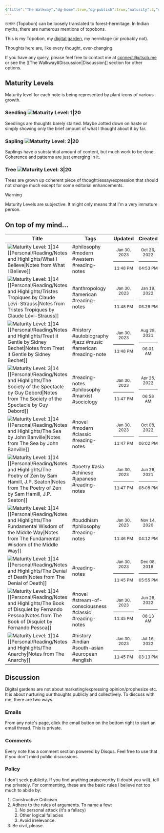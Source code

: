 ```yaml
---
{"title":"The Walkway","dg-home":true,"dg-publish":true,"maturity":3,"created":"2023-01-02T21:30:15+06:00","updated":"2023-01-26T15:28:12+06:00","dg-metatags":{"description":"Utsob's Digital Garden","og:description":"Utsob's Digital Garden"},"permalink":"/the-walkway/","metatags":{"description":"Utsob's Digital Garden","og:description":"Utsob's Digital Garden"},"tags":["gardenEntry"],"dgPassFrontmatter":true}
---
```


তপোবন (Topobon) can be loosely translated to forest-hermitage. In Indian myths, there are numerous mentions of topobons.

This is my Topobon, my [digital garden](https://cagrimmett.com/notes/2020/11/08/what-are-digital-gardens/), my hermitage (or probably not).

Thoughts here are, like every thought, ever-changing.

If you have any query, please feel free to contact me at [connect@utsob.me](mailto:connect@utsob.me) or see the [[The Walkway#Discussion\|Discussion]] section for other options.

## Maturity Levels
Maturity level for each note is being represented by plant icons of various growth.

### Seedling ![Maturity Level: 1|20](https://hermitage.utsob.me/img/tree-1.svg)
Seedlings are thoughts barely started. Maybe Jotted down on haste or simply showing only the brief amount of what I thought about it by far.

### Sapling ![Maturity Level: 2|20](https://hermitage.utsob.me/img/tree-2.svg)
Saplings have a substantial amount of content, but much work to be done. Coherence and patterns are just emerging in it.

### Tree ![Maturity Level: 3|20](https://hermitage.utsob.me/img/tree-3.svg)
Trees are grown up coherent piece of thought/essay/expression that should not change much except for some editorial enhancements.

> [!Warning] 
> Maturity Levels are subjective. It might only means that I'm a very immature person.


## On top of my mind…
| Title                                                                                                                                                                                                                  | Tags                                                         | Updated                                                   | Created                                                   |
| ---------------------------------------------------------------------------------------------------------------------------------------------------------------------------------------------------------------------- | ------------------------------------------------------------ | --------------------------------------------------------- | --------------------------------------------------------- |
| ![Maturity Level: 1\|14](https://hermitage.utsob.me/img/tree-1.svg) [[Personal/Reading/Notes and Highlights/What I Believe\|Notes from What I Believe]]                                                             | #philosophy #modern #western #reading-notes                  | <center><small>Jan 30, 2023<hr/>11:48 PM</small></center> | <center><small>Oct 26, 2022<hr/>04:53 PM</small></center> |
| ![Maturity Level: 1\|14](https://hermitage.utsob.me/img/tree-1.svg) [[Personal/Reading/Notes and Highlights/Tristes Tropiques by Claude Lévi-Strauss\|Notes from Tristes Tropiques by Claude Lévi-Strauss]]         | #anthropology #american #reading-notes                       | <center><small>Jan 30, 2023<hr/>11:48 PM</small></center> | <center><small>Jan 19, 2022<hr/>06:28 PM</small></center> |
| ![Maturity Level: 1\|14](https://hermitage.utsob.me/img/tree-1.svg) [[Personal/Reading/Notes and Highlights/Treat it Gentle by Sidney Bechet\|Notes from Treat it Gentle by Sidney Bechet]]                         | #history #autobiography #jazz #music #american #reading-note | <center><small>Jan 30, 2023<hr/>11:48 PM</small></center> | <center><small>Aug 28, 2021<hr/>06:01 AM</small></center> |
| ![Maturity Level: 3\|14](https://hermitage.utsob.me/img/tree-3.svg) [[Personal/Reading/Notes and Highlights/The Society of the Spectacle by Guy Debord\|Notes from The Society of the Spectacle by Guy Debord]]     | #reading-notes #philosophy #marxist #sociology               | <center><small>Jan 30, 2023<hr/>11:47 PM</small></center> | <center><small>Apr 25, 2022<hr/>06:58 AM</small></center> |
| ![Maturity Level: 1\|14](https://hermitage.utsob.me/img/tree-1.svg) [[Personal/Reading/Notes and Highlights/The Sea by John Banville\|Notes from The Sea by John Banville]]                                         | #novel #modern #classic #reading-notes                       | <center><small>Jan 30, 2023<hr/>11:47 PM</small></center> | <center><small>Oct 08, 2022<hr/>06:02 PM</small></center> |
| ![Maturity Level: 1\|14](https://hermitage.utsob.me/img/tree-1.svg) [[Personal/Reading/Notes and Highlights/The Poetry of Zen by Sam Hamill, J.P. Seaton\|Notes from The Poetry of Zen by Sam Hamill, J.P. Seaton]] | #poetry #asia #chinese #japanese #reading-notes              | <center><small>Jan 30, 2023<hr/>11:47 PM</small></center> | <center><small>Jun 28, 2021<hr/>08:08 PM</small></center> |
| ![Maturity Level: 1\|14](https://hermitage.utsob.me/img/tree-1.svg) [[Personal/Reading/Notes and Highlights/The Fundamental Wisdom of the Middle Way\|Notes from The Fundamental Wisdom of the Middle Way]]         | #buddhism #philosophy #reading-notes                         | <center><small>Jan 30, 2023<hr/>11:46 PM</small></center> | <center><small>Nov 14, 2020<hr/>04:12 PM</small></center> |
| ![Maturity Level: 1\|14](https://hermitage.utsob.me/img/tree-1.svg) [[Personal/Reading/Notes and Highlights/The Denial of Death\|Notes from The Denial of Death]]                                                   | #reading-notes                                               | <center><small>Jan 30, 2023<hr/>11:45 PM</small></center> | <center><small>Dec 08, 2018<hr/>05:55 PM</small></center> |
| ![Maturity Level: 1\|14](https://hermitage.utsob.me/img/tree-1.svg) [[Personal/Reading/Notes and Highlights/The Book of Disquiet by Fernando Pessoa\|Notes from The Book of Disquiet by Fernando Pessoa]]           | #novel #stream-of-consciousness #classic #reading-notes      | <center><small>Jan 30, 2023<hr/>11:45 PM</small></center> | <center><small>Jun 28, 2022<hr/>08:13 AM</small></center> |
| ![Maturity Level: 1\|14](https://hermitage.utsob.me/img/tree-1.svg) [[Personal/Reading/Notes and Highlights/The Anarchy\|Notes from The Anarchy]]                                                                   | #history #indian #south-asian #european #english             | <center><small>Jan 30, 2023<hr/>11:45 PM</small></center> | <center><small>Jul 16, 2022<hr/>03:13 PM</small></center> |

## Discussion
Digital gardens are not about marketing/expressing opinion/prophesize etc. It is about nurturing our thoughts publicly and collectively. To discuss with me, there are two ways.

### Emails
From any note's page, click the email button on the bottom right to start an email thread. This is private.

### Comments
Every note has a comment section powered by Disqus. Feel free to use that if you don't mind public discussions.

### Policy
I don't seek publicity. If you find anything praiseworthy (I doubt you will), tell me privately. For commenting, these are the basic rules I believe not too much to abide by:
1. Constructive Criticism.
2. Adhere to the rules of arguments. To name a few:
    1. No personal attack (it's a fallacy)
    2. Other logical fallacies
    3. Avoid irrelevance.
3. Be civil, please.
